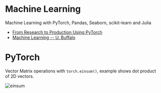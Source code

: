 # Machine Learning
Machine Learning with PyTorch, Pandas, Seaborn, scikit-learn and Julia

- [From Research to Production Using PyTorch](https://www.youtube.com/watch?v=EkELQw9tdWE)
- [Machine Learning -- U. Buffalo](https://www.youtube.com/playlist?list=PLhuJd8bFXYJsSXPMrGlueK6TMPdHubICv)
 
# PyTorch

Vector Matrix operations with `torch.einsum()`, example shows dot product of 2D vectors.

![einsum](./basics/torch_einsum.jpg)

